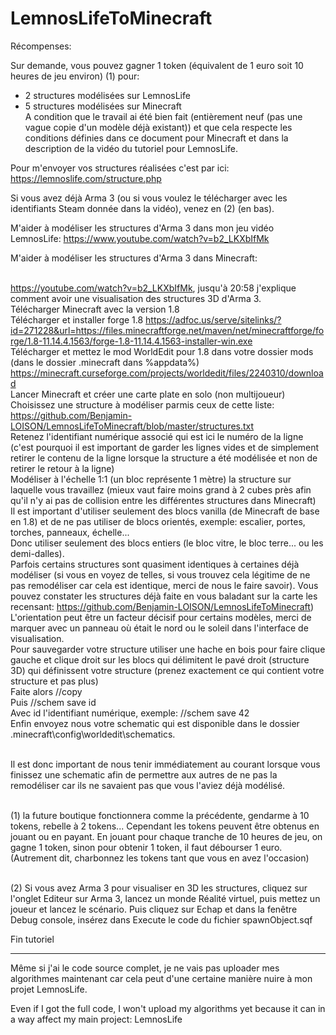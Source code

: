 # LemnosLifeToMinecraft

Récompenses:

Sur demande, vous pouvez gagner 1 token (équivalent de 1 euro soit 10 heures de jeu environ) (1) pour: 
- 2 structures modélisées sur LemnosLife
- 5 structures modélisées sur Minecraft
<br>A condition que le travail ai été bien fait (entièrement neuf (pas une vague copie d'un modèle déjà existant)) et que cela respecte les conditions définies dans ce document pour Minecraft et dans la description de la vidéo du tutoriel pour LemnosLife.

Pour m'envoyer vos structures réalisées c'est par ici: https://lemnoslife.com/structure.php

Si vous avez déjà Arma 3 (ou si vous voulez le télécharger avec les identifiants Steam donnée dans la vidéo), venez en (2) (en bas).

M'aider à modéliser les structures d'Arma 3 dans mon jeu vidéo LemnosLife: https://www.youtube.com/watch?v=b2_LKXbIfMk

M'aider à modéliser les structures d'Arma 3 dans Minecraft:<br><br>

https://youtube.com/watch?v=b2_LKXbIfMk, jusqu'à 20:58 j'explique comment avoir une visualisation des structures 3D d'Arma 3.<br>
Télécharger Minecraft avec la version 1.8<br>
Télécharger et installer forge 1.8 https://adfoc.us/serve/sitelinks/?id=271228&url=https://files.minecraftforge.net/maven/net/minecraftforge/forge/1.8-11.14.4.1563/forge-1.8-11.14.4.1563-installer-win.exe<br>
Télécharger et mettez le mod WorldEdit pour 1.8 dans votre dossier mods (dans le dossier .minecraft dans %appdata%)<br> https://minecraft.curseforge.com/projects/worldedit/files/2240310/download<br>
Lancer Minecraft et créer une carte plate en solo (non multijoueur)<br>
Choisissez une structure à modéliser parmis ceux de cette liste: https://github.com/Benjamin-LOISON/LemnosLifeToMinecraft/blob/master/structures.txt<br>
Retenez l'identifiant numérique associé qui est ici le numéro de la ligne (c'est pourquoi il est important de garder les lignes vides et de simplement retirer le contenu de la ligne lorsque la structure a été modélisée et non de retirer le retour à la ligne)<br>
Modéliser à l'échelle 1:1 (un bloc représente 1 mètre) la structure sur laquelle vous travaillez (mieux vaut faire moins grand à 2 cubes près afin qu'il n'y ai pas de collision entre les différentes structures dans Minecraft)<br>
Il est important d'utiliser seulement des blocs vanilla (de Minecraft de base en 1.8) et de ne pas utiliser de blocs orientés, exemple: escalier, portes, torches, panneaux, échelle...<br>
Donc utiliser seulement des blocs entiers (le bloc vitre, le bloc terre... ou les demi-dalles).<br>
Parfois certains structures sont quasiment identiques à certaines déjà modéliser (si vous en voyez de telles, si vous trouvez cela légitime de ne pas remodéliser car cela est identique, merci de nous le faire savoir). Vous pouvez constater les structures déjà faite en vous baladant sur la carte les recensant: https://github.com/Benjamin-LOISON/LemnosLifeToMinecraft)<br>
L'orientation peut être un facteur décisif pour certains modèles, merci de marquer avec un panneau où était le nord ou le soleil dans l'interface de visualisation.<br>
Pour sauvegarder votre structure utiliser une hache en bois pour faire clique gauche et clique droit sur les blocs qui délimitent le pavé droit (structure 3D) qui définissent votre structure (prenez exactement ce qui contient votre structure et pas plus)<br>
Faite alors //copy<br>
Puis //schem save id<br>
Avec id l'identifiant numérique, exemple: //schem save 42<br>
Enfin envoyez nous votre schematic qui est disponible dans le dossier .minecraft\config\worldedit\schematics.<br><br>

Il est donc important de nous tenir immédiatement au courant lorsque vous finissez une schematic afin de permettre aux autres de ne pas la remodéliser car ils ne savaient pas que vous l'aviez déjà modélisé.<br><br>

(1) la future boutique fonctionnera comme la précédente, gendarme à 10 tokens, rebelle à 2 tokens...
Cependant les tokens peuvent être obtenus en jouant ou en payant. En jouant pour chaque tranche de 10 heures de jeu, on gagne 1 token, sinon pour obtenir 1 token, il faut débourser 1 euro. (Autrement dit, charbonnez les tokens tant que vous en avez l'occasion)<br><br>

(2) Si vous avez Arma 3 pour visualiser en 3D les structures, cliquez sur l'onglet Editeur sur Arma 3, lancez un monde Réalité virtuel, puis mettez un joueur et lancez le scénario. Puis cliquez sur Echap et dans la fenêtre Debug console, insérez dans Execute le code du fichier spawnObject.sqf

Fin tutoriel

--------

Même si j'ai le code source complet, je ne vais pas uploader mes algorithmes maintenant car cela peut d'une certaine manière nuire à mon projet LemnosLife.

Even if I got the full code, I won't upload my algorithms yet because it can in a way affect my main project: LemnosLife

